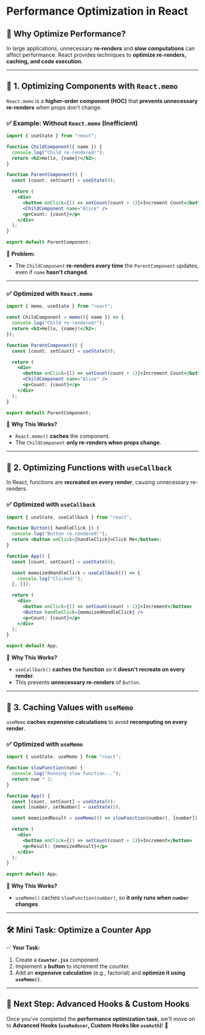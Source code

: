 # Performance Optimization in React

## 📌 Why Optimize Performance?
In large applications, unnecessary **re-renders** and **slow computations** can affect performance. React provides techniques to **optimize re-renders, caching, and code execution**.

---

## 🔹 1. Optimizing Components with `React.memo`
`React.memo` is a **higher-order component (HOC)** that **prevents unnecessary re-renders** when props don’t change.

### **✅ Example: Without `React.memo` (Inefficient)**
```jsx
import { useState } from "react";

function ChildComponent({ name }) {
  console.log("Child re-rendered!");
  return <h2>Hello, {name}!</h2>;
}

function ParentComponent() {
  const [count, setCount] = useState(0);

  return (
    <div>
      <button onClick={() => setCount(count + 1)}>Increment Count</button>
      <ChildComponent name="Alice" />
      <p>Count: {count}</p>
    </div>
  );
}

export default ParentComponent;
```
📌 **Problem:**  
- The `ChildComponent` **re-renders every time** the `ParentComponent` updates, even if `name` **hasn't changed**.

---

### **✅ Optimized with `React.memo`**
```jsx
import { memo, useState } from "react";

const ChildComponent = memo(({ name }) => {
  console.log("Child re-rendered!");
  return <h2>Hello, {name}!</h2>;
});

function ParentComponent() {
  const [count, setCount] = useState(0);

  return (
    <div>
      <button onClick={() => setCount(count + 1)}>Increment Count</button>
      <ChildComponent name="Alice" />
      <p>Count: {count}</p>
    </div>
  );
}

export default ParentComponent;
```
📌 **Why This Works?**
- `React.memo()` **caches** the component.
- The `ChildComponent` **only re-renders when props change**.

---

## **🔹 2. Optimizing Functions with `useCallback`**
In React, functions are **recreated on every render**, causing unnecessary re-renders.

### **✅ Optimized with `useCallback`**
```jsx
import { useState, useCallback } from "react";

function Button({ handleClick }) {
  console.log("Button re-rendered!");
  return <button onClick={handleClick}>Click Me</button>;
}

function App() {
  const [count, setCount] = useState(0);

  const memoizedHandleClick = useCallback(() => {
    console.log("Clicked!");
  }, []);

  return (
    <div>
      <button onClick={() => setCount(count + 1)}>Increment</button>
      <Button handleClick={memoizedHandleClick} />
      <p>Count: {count}</p>
    </div>
  );
}

export default App;
```
📌 **Why This Works?**
- `useCallback()` **caches the function** so it **doesn't recreate on every render**.
- This prevents **unnecessary re-renders** of `Button`.

---

## **🔹 3. Caching Values with `useMemo`**
`useMemo` **caches expensive calculations** to avoid **recomputing on every render**.

### **✅ Optimized with `useMemo`**
```jsx
import { useState, useMemo } from "react";

function slowFunction(num) {
  console.log("Running slow function...");
  return num * 2;
}

function App() {
  const [count, setCount] = useState(0);
  const [number, setNumber] = useState(5);

  const memoizedResult = useMemo(() => slowFunction(number), [number]);

  return (
    <div>
      <button onClick={() => setCount(count + 1)}>Increment</button>
      <p>Result: {memoizedResult}</p>
    </div>
  );
}

export default App;
```
📌 **Why This Works?**
- `useMemo()` caches `slowFunction(number)`, so **it only runs when `number` changes**.

---

## **🛠️ Mini Task: Optimize a Counter App**
✅ **Your Task:**
1. Create a **`Counter.jsx`** component.
2. Implement a **button** to increment the counter.
3. Add an **expensive calculation** (e.g., factorial) and **optimize it using `useMemo()`**.

---

## 🎯 Next Step: Advanced Hooks & Custom Hooks
Once you've completed the **performance optimization task**, we’ll move on to **Advanced Hooks (`useReducer`, Custom Hooks like `useAuth`)**! 🚀
